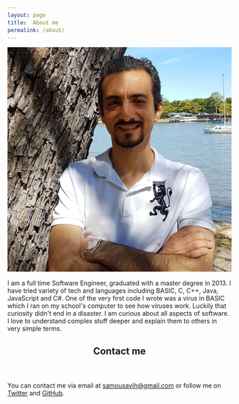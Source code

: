 ```yaml
---
layout: page
title:  About me
permalink: /about/
---
```


<div class="container">
  <div class="profile-image">
    <img src="/images/profile.jpg" alt="Profile photo of Amin Mousavi" />
  </div>
  <div class="profile-details">
    <div>
      <div class="post-content">
        <p>I am a full time Software Engineer, graduated with a master degree in 2013. I have tried variety of tech and languages including BASIC, C, C++, Java, JavaScript and C#. One of the very first code I wrote was a virus in BASIC which I ran on my school's computer to see how viruses work. Luckily that curiosity didn't end in a disaster.
    I am curious about all aspects of software. I love to understand complex stuff deeper and explain them to others in very simple terms.</p>
      </div>
    </div>
    <div>
      <header class="post-header">
        <h2 class="post-title">Contact me</h2>
      </header>  
      <div class="post-content">
        <p>You can contact me via email at <a href="mailto:samousavih@gmail.com">samousavih@gmail.com</a> or follow me on <a href="https://twitter.com/amin_mousavih">Twitter</a> and <a href="https://github.com/samousavih">GitHub</a>.</p>
      </div>
    </div>
</div>